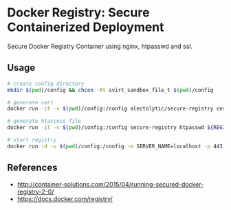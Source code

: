 # Docker Registry: Secure Containerized Deployment

Secure Docker Registry Container using nginx, htpasswd and ssl.

## Usage
```sh
# create config directory
mkdir $(pwd)/config && chcon -Rt svirt_sandbox_file_t $(pwd)/config

# generate cert
docker run -it -v $(pwd)/config:/config alectolytic/secure-registry cert

# generate htaccess file
docker run -it -v $(pwd)/config:/config secure-registry htpasswd ${REGISTRY_USER} [${REGISTRY_USER_PASS}]

# start registry
docker run -d -v $(pwd)/config:/config -e SERVER_NAME=localhost -p 443:443 --name secure-registry
```
## References
* http://container-solutions.com/2015/04/running-secured-docker-registry-2-0/
* https://docs.docker.com/registry/
